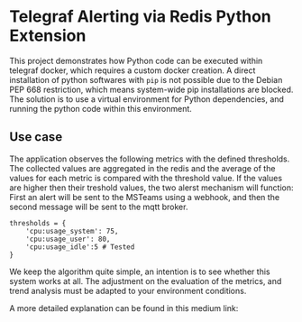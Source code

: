 # Telegraf Alerting via Redis Python Extension

This project demonstrates how Python code can be executed within telegraf docker, which requires a custom docker creation. 
A direct installation of python softwares with `pip` is not possible due to the Debian PEP 668 restriction, which means system-wide pip installations are blocked. The solution is to use a virtual environment for Python dependencies, and running the python code within this environment.

## Use case

The application observes the following metrics with the defined thresholds. The collected values are aggregated in the redis and the average of the values for each metric is compared with the threshold value. If the values are higher then their treshold values, the two alerst mechanism will function: First an alert will be sent to the MSTeams using a webhook, and then the second message will be sent to the mqtt broker. 
```
thresholds = {
    'cpu:usage_system': 75,
    'cpu:usage_user': 80,
    'cpu:usage_idle':5 # Tested
}
```
We keep the algorithm quite simple, an intention is to see whether this system works at all. The adjustment on the evaluation of the metrics, and trend analysis must be adapted to your environment conditions. 

A more detailed explanation can be found in this medium link: 

